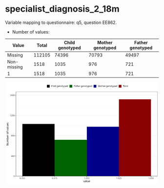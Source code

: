# specialist_diagnosis_2_18m
Variable mapping to questionnaire: q5, question EE862.
- Number of values:

| Value | Total | Child genotyped | Mother genotyped | Father genotyped |
| ----- | ----- | --------------- | ---------------- | ---------------- |
| Missing | 112105 | 74396 | 70793 | 49497 |
| Non-missing | 1518 | 1035 | 976 | 721 |
| 1 | 1518 | 1035 | 976 | 721 |



![](specialist_diagnosis_2_18m_n.png)



